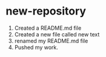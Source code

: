 # new-repository
1. Created a README.md file
2. Created a new file called new text
3. renamed my README.md file
4. Pushed my work.

